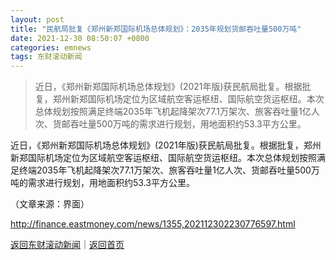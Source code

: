```yaml
---
layout: post
title: "民航局批复《郑州新郑国际机场总体规划》：2035年规划货邮吞吐量500万吨"
date: 2021-12-30 08:50:07 +0800
categories: emnews
tags: 东财滚动新闻
---
```

> 近日，《郑州新郑国际机场总体规划》(2021年版)获民航局批复。根据批复，郑州新郑国际机场定位为区域航空客运枢纽、国际航空货运枢纽。本次总体规划按照满足终端2035年飞机起降架次77.1万架次、旅客吞吐量1亿人次、货邮吞吐量500万吨的需求进行规划，用地面积约53.3平方公里。

<p>近日，《郑州新郑国际机场总体规划》(2021年版)获民航局批复。根据批复，郑州新郑国际机场定位为区域航空客运枢纽、国际航空货运枢纽。本次总体规划按照满足终端2035年飞机起降架次77.1万架次、旅客吞吐量1亿人次、货邮吞吐量500万吨的需求进行规划，用地面积约53.3平方公里。</p><p class="em_media">（文章来源：界面）</p>

<http://finance.eastmoney.com/news/1355,202112302230776597.html>

[返回东财滚动新闻](//finews.withounder.com/emnews/)｜[返回首页](//finews.withounder.com/)